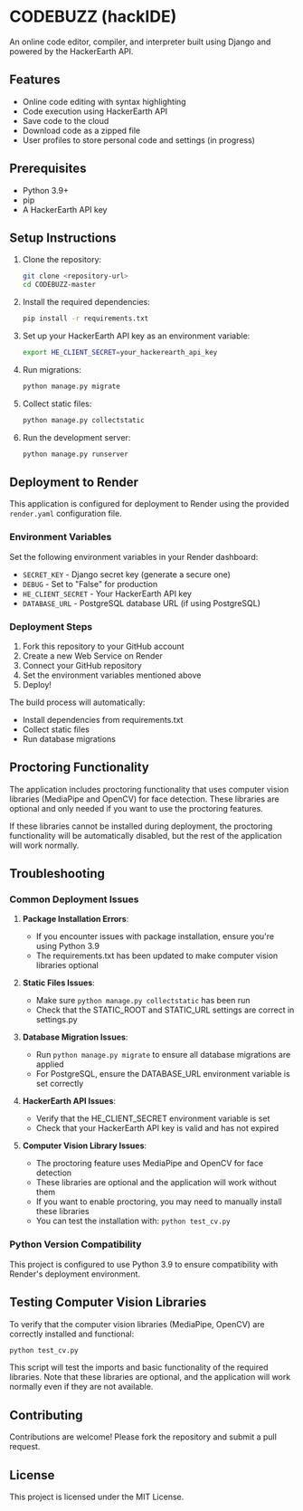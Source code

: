 # CODEBUZZ (hackIDE)

An online code editor, compiler, and interpreter built using Django and powered by the HackerEarth API.

## Features

- Online code editing with syntax highlighting
- Code execution using HackerEarth API
- Save code to the cloud
- Download code as a zipped file
- User profiles to store personal code and settings (in progress)

## Prerequisites

- Python 3.9+
- pip
- A HackerEarth API key

## Setup Instructions

1. Clone the repository:
   ```bash
   git clone <repository-url>
   cd CODEBUZZ-master
   ```

2. Install the required dependencies:
   ```bash
   pip install -r requirements.txt
   ```

3. Set up your HackerEarth API key as an environment variable:
   ```bash
   export HE_CLIENT_SECRET=your_hackerearth_api_key
   ```

4. Run migrations:
   ```bash
   python manage.py migrate
   ```

5. Collect static files:
   ```bash
   python manage.py collectstatic
   ```

6. Run the development server:
   ```bash
   python manage.py runserver
   ```

## Deployment to Render

This application is configured for deployment to Render using the provided `render.yaml` configuration file.

### Environment Variables

Set the following environment variables in your Render dashboard:

- `SECRET_KEY` - Django secret key (generate a secure one)
- `DEBUG` - Set to "False" for production
- `HE_CLIENT_SECRET` - Your HackerEarth API key
- `DATABASE_URL` - PostgreSQL database URL (if using PostgreSQL)

### Deployment Steps

1. Fork this repository to your GitHub account
2. Create a new Web Service on Render
3. Connect your GitHub repository
4. Set the environment variables mentioned above
5. Deploy!

The build process will automatically:
- Install dependencies from requirements.txt
- Collect static files
- Run database migrations

## Proctoring Functionality

The application includes proctoring functionality that uses computer vision libraries (MediaPipe and OpenCV) for face detection. These libraries are optional and only needed if you want to use the proctoring features.

If these libraries cannot be installed during deployment, the proctoring functionality will be automatically disabled, but the rest of the application will work normally.

## Troubleshooting

### Common Deployment Issues

1. **Package Installation Errors**: 
   - If you encounter issues with package installation, ensure you're using Python 3.9
   - The requirements.txt has been updated to make computer vision libraries optional

2. **Static Files Issues**:
   - Make sure `python manage.py collectstatic` has been run
   - Check that the STATIC_ROOT and STATIC_URL settings are correct in settings.py

3. **Database Migration Issues**:
   - Run `python manage.py migrate` to ensure all database migrations are applied
   - For PostgreSQL, ensure the DATABASE_URL environment variable is set correctly

4. **HackerEarth API Issues**:
   - Verify that the HE_CLIENT_SECRET environment variable is set
   - Check that your HackerEarth API key is valid and has not expired

5. **Computer Vision Library Issues**:
   - The proctoring feature uses MediaPipe and OpenCV for face detection
   - These libraries are optional and the application will work without them
   - If you want to enable proctoring, you may need to manually install these libraries
   - You can test the installation with: `python test_cv.py`

### Python Version Compatibility

This project is configured to use Python 3.9 to ensure compatibility with Render's deployment environment.

## Testing Computer Vision Libraries

To verify that the computer vision libraries (MediaPipe, OpenCV) are correctly installed and functional:

```bash
python test_cv.py
```

This script will test the imports and basic functionality of the required libraries. Note that these libraries are optional, and the application will work normally even if they are not available.

## Contributing

Contributions are welcome! Please fork the repository and submit a pull request.

## License

This project is licensed under the MIT License.